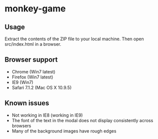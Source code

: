 # monkey-game

## Usage

Extract the contents of the ZIP file to your local machine. Then open src/index.html in a browser.

## Browser support

* Chrome (Win7 latest)
* Firefox (Win7 latest)
* IE9 (Win7)
* Safari 7.1.2 (Mac OS X 10.9.5)

## Known issues

* Not working in IE8 (working in IE9)
* The font of the text in the modal does not display consistently across browsers
* Many of the background images have rough edges
